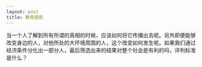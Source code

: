 ```yaml
---
layout: post
title: 教育遐思
---
```

当一个人了解到所有所谓的真相的时候，应该如何将它传播出去呢。另外即便能够
改变身边的人，对他所处的大环境周围的人，这个改变如何发生呢。如果我们通过
经济条件分化出一部分人，最后筛选出来的结果对整个社会是有利的吗，评判标准
是什么？
